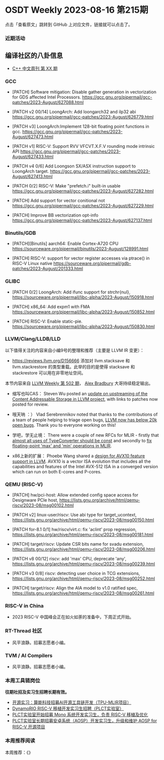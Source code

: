 # OSDT Weekly 2023-08-16 第215期

点击「查看原文」跳转到 GitHub 上对应文件，链接就可以点击了。

### 近期活动

## 编译社区的八卦信息

- [C++ 中文周刊 第 XX 期]()

### GCC

- [PATCH] Software mitigation: Disable gather generation in vectorization for GDS affected Intel Processors.
   https://gcc.gnu.org/pipermail/gcc-patches/2023-August/627088.html

- [PATCH v2 00/14] LoongArch: Add loongarch32 and ilp32 abi
  https://gcc.gnu.org/pipermail/gcc-patches/2023-August/626779.html

- [PATCH v3] LoongArch:Implement 128-bit floating point functions in gcc.
  https://gcc.gnu.org/pipermail/gcc-patches/2023-August/627473.html

- [PATCH v1] RISC-V: Support RVV VFCVT.X.F.V rounding mode intrinsic API
  https://gcc.gnu.org/pipermail/gcc-patches/2023-August/627433.html

- [PATCH v4 0/6] Add Loongson SX/ASX instruction support to LoongArch target.
  https://gcc.gnu.org/pipermail/gcc-patches/2023-August/627413.html

- [PATCH 0/2] RISC-V: Make "prefetch.i" built-in usable
  https://gcc.gnu.org/pipermail/gcc-patches/2023-August/627282.html

- [PATCH] Add support for vector conitional not
  https://gcc.gnu.org/pipermail/gcc-patches/2023-August/627229.html

- [PATCH] Improve BB vectorization opt-info
  https://gcc.gnu.org/pipermail/gcc-patches/2023-August/627137.html

### Binutils/GDB

- [PATCH][Binutils] aarch64: Enable Cortex-A720 CPU
  https://sourceware.org/pipermail/binutils/2023-August/128991.html

- [PATCH] RISC-V: support for vector register accesses via ptrace() in RISC-V Linux native
  https://sourceware.org/pipermail/gdb-patches/2023-August/201333.html

### GLIBC

- [PATCH 0/2] LoongArch: Add ifunc support for strchr{nul},
  https://sourceware.org/pipermail/libc-alpha/2023-August/150918.html

- [PATCH] x86_64: Add expm1 with FMA
  https://sourceware.org/pipermail/libc-alpha/2023-August/150852.html

- [PATCH] RISC-V: Enable static-pie.
  https://sourceware.org/pipermail/libc-alpha/2023-August/150830.html

### LLVM/Clang/LLDB/LLD


以下值得关注的内容来自小编9号的整理和推荐（主要是 LLVM IR 变更）：

- https://reviews.llvm.org/D156666 添加对 llvm.stacksave 和 llvm.stackrestore 的类型重载。此举的目的是使得 stacksave 和 stackrestore 可以用在非零地址空间。

本节内容来自 [LLVM Weekly 第 502 期](http://llvmweekly.org/issue/502)，
[Alex Bradbury](https://www.linkedin.com/in/alex-bradbury/) 大哥持续稳定输出。

* 缩写也叫CAS： Steven Wu posted an [update on upstreaming of the Content Addressable Storage in LLVM project](https://discourse.llvm.org/t/llvmcas-upstreaming/72696), with links to patches now posted for review.

* 哦天呐 ：） Vlad Serebrennikov noted that thanks to the contributions of a team of people helping to triage open bugs, [LLVM now has below 20k open bugs](https://discourse.llvm.org/t/we-are-below-20k-open-issues-now/72707).  Thank you to everyone working on this!

* 学吧，学无止境： There were a couple of new RFCs for MLIR - firstly that [almost all uses of TypeConverter should be const](https://discourse.llvm.org/t/rfc-almost-all-uses-of-typeconverter-should-be-const/72689) and secondly to [fix floating-point 'max' and 'min' operations in MLIR](https://discourse.llvm.org/t/rfc-fix-floating-point-max-and-min-operations-in-mlir/72671).

* x86上新的扩展： Phoebe Wang shared a [design for AVX10 feature support in LLVM](https://discourse.llvm.org/t/rfc-design-for-avx10-feature-support/72661).  AVX10 is a vector ISA evolution that includes all the capabilities and features of the Intel AVX-512 ISA in a converged version which can run on both E-cores and P-cores.

### QEMU (RISC-V)


- [PATCH] hw/pci-host: Allow extended config space access for Designware PCIe host,
  https://lists.gnu.org/archive/html/qemu-riscv/2023-08/msg00102.html 

- [PATCH v2] linux-user/riscv: Use abi type for target_ucontext,
  https://lists.gnu.org/archive/html/qemu-riscv/2023-08/msg00150.html

- [PATCH for-8.1 0/1] hw/riscv/virt.c: fix 'aclint' prop regression,
  https://lists.gnu.org/archive/html/qemu-riscv/2023-08/msg00181.html

- [PATCH] target/riscv: Update CSR bits name for svadu extension,
  https://lists.gnu.org/archive/html/qemu-riscv/2023-08/msg00206.html

- [PATCH v8 00/12] riscv: add 'max' CPU, deprecate 'any',
  https://lists.gnu.org/archive/html/qemu-riscv/2023-08/msg00239.html

- [PATCH v3 0/8] riscv: detecting user choice in TCG extensions,
  https://lists.gnu.org/archive/html/qemu-riscv/2023-08/msg00252.html

- [PATCH] target/riscv: Align the AIA model to v1.0 ratified spec,
  https://lists.gnu.org/archive/html/qemu-riscv/2023-08/msg00261.html

### RISC-V in China

- 2023 RISC-V 中国峰会正在如火如荼的准备中，下周正式开始。

### RT-Thread 社区

- 风平浪静。招募志愿者小编。

### TVM / AI Compilers

- 风平浪静。招募志愿者小编。

### 本周工具链岗位

**往期社招及实习生招聘长期有效。**

- [开源实习：算能科技招募AI开源工具链开发（TPU-MLIR项目）](https://mp.weixin.qq.com/s/IBJh0ip4k11PzIMZecsWSw)
- [DynamoRIO RISC-V 移植开发实习生招聘（PLCT实验室）](https://mp.weixin.qq.com/s/J_5TjT6DOqeOXJXQI5VQxw)
- [PLCT实验室开始招募 Mono 系统开发实习生，负责 RISC-V 移植及优化](https://mp.weixin.qq.com/s/whEW7Hay1jIP1tBzIPay1A)
- [PLCT实验室长期招募安卓系统（AOSP）开发实习生，升级和维护 AOSP for RISC-V 开源项目](https://mp.weixin.qq.com/s/dJP2cEB1nex2inR5c-cJog)


### 本周推荐阅读

本周推荐：《》
